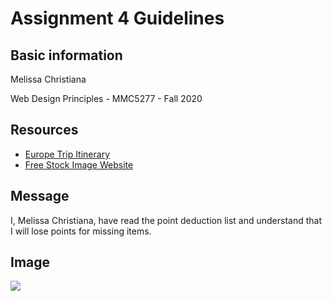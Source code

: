 # Assignment 4 Guidelines

## Basic information
Melissa Christiana

Web Design Principles - MMC5277 - Fall 2020

## Resources
* [Europe Trip Itinerary](https://www.eftours.com/educational-tour/london-paris-madrid)
* [Free Stock Image Website](https://www.pexels.com/)

## Message

I, Melissa Christiana, have read the point deduction list and understand that I will lose points for missing items.

## Image
![](http://melissachristiana.com/assignment4-christiana-melissa/images/globe.jpg)
